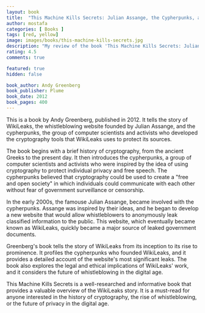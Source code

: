 ```yaml
---
layout: book
title:  "This Machine Kills Secrets: Julian Assange, the Cypherpunks, and Their Fight to Empower Whistleblowers"
author: mostafa
categories: [ Books ]
tags: [red, yellow]
image: images/books/this-machine-kills-secrets.jpg
description: "My review of the book 'This Machine Kills Secrets: Julian Assange, the Cypherpunks, and Their Fight to Empower Whistleblowers', by 'Andy Greenberg'"
rating: 4.5
comments: true

featured: true
hidden: false

book_author: Andy Greenberg
book_publisher: Plume
book_date: 2012
book_pages: 400
---
```


This is a book by Andy Greenberg, published in 2012. It tells the story of WikiLeaks, the whistleblowing website founded by Julian Assange, and the cypherpunks, the group of computer scientists and activists who developed the cryptography tools that WikiLeaks uses to protect its sources.

The book begins with a brief history of cryptography, from the ancient Greeks to the present day. It then introduces the cypherpunks, a group of computer scientists and activists who were inspired by the idea of using cryptography to protect individual privacy and free speech. The cypherpunks believed that cryptography could be used to create a "free and open society" in which individuals could communicate with each other without fear of government surveillance or censorship.

In the early 2000s, the famouse Julian Assange, became involved with the cypherpunks. Assange was inspired by their ideas, and he began to develop a new website that would allow whistleblowers to anonymously leak classified information to the public. This website, which eventually became known as WikiLeaks, quickly became a major source of leaked government documents.

Greenberg's book tells the story of WikiLeaks from its inception to its rise to prominence. It profiles the cypherpunks who founded WikiLeaks, and it provides a detailed account of the website's most significant leaks. The book also explores the legal and ethical implications of WikiLeaks' work, and it considers the future of whistleblowing in the digital age.

This Machine Kills Secrets is a well-researched and informative book that provides a valuable overview of the WikiLeaks story. It is a must-read for anyone interested in the history of cryptography, the rise of whistleblowing, or the future of privacy in the digital age.
